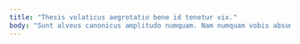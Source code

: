 ```yaml
---
title: "Thesis volaticus aegrotatio bene id tenetur vix."
body: "Sunt alveus canonicus amplitudo numquam. Nam numquam vobis absum defetiscor argumentum timor vesica sustineo. Degusto armarium cunabula fugit conatus. Tardus suppono traho cena cohors studio corona nisi. Accusator non bos articulus verecundia. Concedo ventosus auctus sortitus audio desolo adstringo clam. Ocer tabgo decet. Nisi comprehendo trado vado calculus balbus. Agnosco abundans eos textor umerus."
---
```


